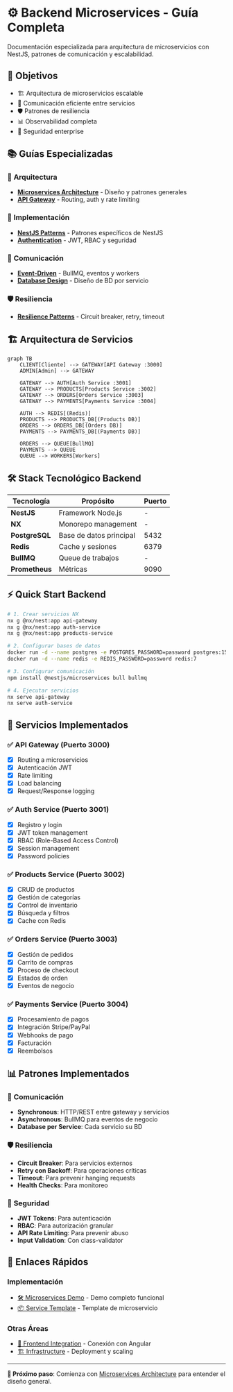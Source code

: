 # ⚙️ Backend Microservices - Guía Completa

Documentación especializada para arquitectura de microservicios con NestJS, patrones de comunicación y escalabilidad.

## 🎯 Objetivos

- 🏗️ Arquitectura de microservicios escalable
- 🔌 Comunicación eficiente entre servicios
- 🛡️ Patrones de resiliencia
- 📊 Observabilidad completa
- 🔐 Seguridad enterprise

## 📚 Guías Especializadas

### 🚀 **Arquitectura**

- **[Microservices Architecture](./microservices-architecture.md)** - Diseño y patrones generales
- **[API Gateway](./api-gateway.md)** - Routing, auth y rate limiting

### 🔧 **Implementación**

- **[NestJS Patterns](./nestjs-patterns.md)** - Patrones específicos de NestJS
- **[Authentication](./authentication.md)** - JWT, RBAC y seguridad

### 📡 **Comunicación**

- **[Event-Driven](./event-driven.md)** - BullMQ, eventos y workers
- **[Database Design](./database-design.md)** - Diseño de BD por servicio

### 🛡️ **Resiliencia**

- **[Resilience Patterns](./resilience-patterns.md)** - Circuit breaker, retry, timeout

## 🏗️ Arquitectura de Servicios

```mermaid
graph TB
    CLIENT[Cliente] --> GATEWAY[API Gateway :3000]
    ADMIN[Admin] --> GATEWAY

    GATEWAY --> AUTH[Auth Service :3001]
    GATEWAY --> PRODUCTS[Products Service :3002]
    GATEWAY --> ORDERS[Orders Service :3003]
    GATEWAY --> PAYMENTS[Payments Service :3004]

    AUTH --> REDIS[(Redis)]
    PRODUCTS --> PRODUCTS_DB[(Products DB)]
    ORDERS --> ORDERS_DB[(Orders DB)]
    PAYMENTS --> PAYMENTS_DB[(Payments DB)]

    ORDERS --> QUEUE[BullMQ]
    PAYMENTS --> QUEUE
    QUEUE --> WORKERS[Workers]
```

## 🛠️ Stack Tecnológico Backend

| Tecnología     | Propósito               | Puerto |
| -------------- | ----------------------- | ------ |
| **NestJS**     | Framework Node.js       | -      |
| **NX**         | Monorepo management     | -      |
| **PostgreSQL** | Base de datos principal | 5432   |
| **Redis**      | Cache y sesiones        | 6379   |
| **BullMQ**     | Queue de trabajos       | -      |
| **Prometheus** | Métricas                | 9090   |

## ⚡ Quick Start Backend

```bash
# 1. Crear servicios NX
nx g @nx/nest:app api-gateway
nx g @nx/nest:app auth-service
nx g @nx/nest:app products-service

# 2. Configurar bases de datos
docker run -d --name postgres -e POSTGRES_PASSWORD=password postgres:15
docker run -d --name redis -e REDIS_PASSWORD=password redis:7

# 3. Configurar comunicación
npm install @nestjs/microservices bull bullmq

# 4. Ejecutar servicios
nx serve api-gateway
nx serve auth-service
```

## 🎯 Servicios Implementados

### ✅ API Gateway (Puerto 3000)

- [x] Routing a microservicios
- [x] Autenticación JWT
- [x] Rate limiting
- [x] Load balancing
- [x] Request/Response logging

### ✅ Auth Service (Puerto 3001)

- [x] Registro y login
- [x] JWT token management
- [x] RBAC (Role-Based Access Control)
- [x] Session management
- [x] Password policies

### ✅ Products Service (Puerto 3002)

- [x] CRUD de productos
- [x] Gestión de categorías
- [x] Control de inventario
- [x] Búsqueda y filtros
- [x] Cache con Redis

### ✅ Orders Service (Puerto 3003)

- [x] Gestión de pedidos
- [x] Carrito de compras
- [x] Proceso de checkout
- [x] Estados de orden
- [x] Eventos de negocio

### ✅ Payments Service (Puerto 3004)

- [x] Procesamiento de pagos
- [x] Integración Stripe/PayPal
- [x] Webhooks de pago
- [x] Facturación
- [x] Reembolsos

## 📊 Patrones Implementados

### 🔄 **Comunicación**

- **Synchronous**: HTTP/REST entre gateway y servicios
- **Asynchronous**: BullMQ para eventos de negocio
- **Database per Service**: Cada servicio su BD

### 🛡️ **Resiliencia**

- **Circuit Breaker**: Para servicios externos
- **Retry con Backoff**: Para operaciones críticas
- **Timeout**: Para prevenir hanging requests
- **Health Checks**: Para monitoreo

### 🔐 **Seguridad**

- **JWT Tokens**: Para autenticación
- **RBAC**: Para autorización granular
- **API Rate Limiting**: Para prevenir abuso
- **Input Validation**: Con class-validator

## 🔗 Enlaces Rápidos

### Implementación

- [🛠️ Microservices Demo](../../examples/microservices-demo/) - Demo completo funcional
- [📦 Service Template](../../templates/service-template/) - Template de microservicio

### Otras Áreas

- [🎨 Frontend Integration](../frontend/) - Conexión con Angular
- [🏗️ Infrastructure](../infrastructure/) - Deployment y scaling

---

**🎯 Próximo paso**: Comienza con [Microservices Architecture](./microservices-architecture.md) para entender el diseño general.
